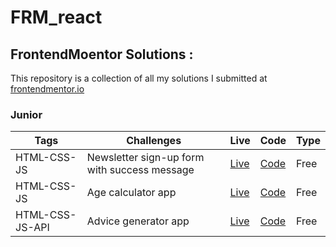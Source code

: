 # FRM_react

## FrontendMoentor Solutions :

This repository is a collection of all my solutions I submitted at [frontendmentor.io ](https://www.frontendmentor.io/)

### Junior

| Tags            | Challenges                                   | Live                                             | Code                                                                                                       | Type |
| --------------- | -------------------------------------------- | ------------------------------------------------ | ---------------------------------------------------------------------------------------------------------- | ---- |
| HTML-CSS-JS     | Newsletter sign-up form with success message | [Live](https://newsletter-form-fm.vercel.app/)   | [Code](https://github.com/Rowada/FRM_react/tree/6d550fae7a7f928079e2c64490b638dc806dd9f9/newsletter-form)  | Free |
| HTML-CSS-JS     | Age calculator app                           | [Live](https://frm-age-calculator.vercel.app/)   | [Code](https://github.com/Rowada/FRM_react/tree/3c859c16c173f52a55112944fd607ef3e996018d/age-calculator)   | Free |
| HTML-CSS-JS-API | Advice generator app                         | [Live](https://frm-advice-generator.vercel.app/) | [Code](https://github.com/Rowada/FRM_react/tree/ab4fb83bd32b931c3bf39b8d0004230b2431878d/advice-generator) | Free |
